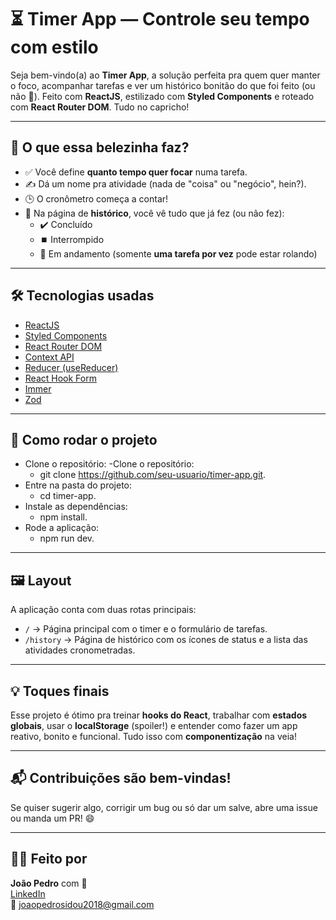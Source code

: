# ⏳ Timer App — Controle seu tempo com estilo

Seja bem-vindo(a) ao **Timer App**, a solução perfeita pra quem quer manter o foco, acompanhar tarefas e ver um histórico bonitão do que foi feito (ou não 🫣). Feito com **ReactJS**, estilizado com **Styled Components** e roteado com **React Router DOM**. Tudo no capricho!

---

## 🚀 O que essa belezinha faz?

- ✅ Você define **quanto tempo quer focar** numa tarefa.
- ✍️ Dá um nome pra atividade (nada de "coisa" ou "negócio", hein?).
- 🕒 O cronômetro começa a contar!
- 📜 Na página de **histórico**, você vê tudo que já fez (ou não fez):
  - ✔️ Concluído  
  - ⏹️ Interrompido  
  - 🔄 Em andamento (somente **uma tarefa por vez** pode estar rolando)

---

## 🛠️ Tecnologias usadas

- [ReactJS](https://reactjs.org/)
- [Styled Components](https://styled-components.com/)
- [React Router DOM](https://reactrouter.com/)
- [Context API](https://reactjs.org/docs/context.html)
- [Reducer (useReducer)](https://reactjs.org/docs/hooks-reference.html#usereducer)
- [React Hook Form](https://react-hook-form.com/)
- [Immer](https://immerjs.github.io/immer/)
- [Zod](https://zod.dev/)

---

## 📁 Como rodar o projeto

- Clone o repositório:
-Clone o repositório:
  - git clone https://github.com/seu-usuario/timer-app.git.
- Entre na pasta do projeto:
  - cd timer-app.
- Instale as dependências:
  - npm install.
- Rode a aplicação:
  - npm run dev.

---
  
## 🖼️ Layout

A aplicação conta com duas rotas principais:

- `/` → Página principal com o timer e o formulário de tarefas.
- `/history` → Página de histórico com os ícones de status e a lista das atividades cronometradas.

---

## 💡 Toques finais

Esse projeto é ótimo pra treinar **hooks do React**, trabalhar com **estados globais**, usar o **localStorage** (spoiler!) e entender como fazer um app reativo, bonito e funcional. Tudo isso com **componentização** na veia!

---

## 📬 Contribuições são bem-vindas!

Se quiser sugerir algo, corrigir um bug ou só dar um salve, abre uma issue ou manda um PR! 😄

---

## 🧑‍💻 Feito por

**João Pedro** com 💙  
[LinkedIn](https://www.linkedin.com/in/jpsidou/)  
📧 joaopedrosidou2018@gmail.com

